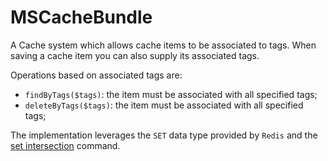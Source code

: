 MSCacheBundle
================================================================================

A Cache system which allows cache items to be associated to tags. When saving a cache item you can also supply its associated tags.

Operations based on associated tags are:

- `findByTags($tags)`: the item must be associated with all specified tags;
- `deleteByTags($tags)`: the item must be associated with all specified tags;

The implementation leverages the `SET` data type provided by `Redis` and the [set intersection](http://redis.io/commands/SINTER) command.
